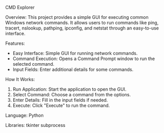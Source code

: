 CMD Explorer

Overview:
This project provides a simple GUI for executing common Windows network commands. It allows users to run commands like ping, tracert, nslookup, pathping, ipconfig, and netstat through an easy-to-use interface.

Features:
- Easy Interface: Simple GUI for running network commands.
- Command Execution: Opens a Command Prompt window to run the selected command.
- Input Fields: Enter additional details for some commands.

How It Works:
1) Run Application: Start the application to open the GUI.
2) Select Command: Choose a command from the options.
3) Enter Details: Fill in the input fields if needed.
4) Execute: Click "Execute" to run the command.

Language:
Python

Libraries:
tkinter
subprocess
